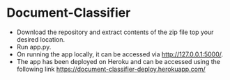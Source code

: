 # Document-Classifier

- Download the repository and extract contents of the zip file top your desired location.
- Run app.py.
- On running the app locally, it can be accessed via http://127.0.0.1:5000/.
- The app has been deployed on Heroku and can be accessed using the following link https://document-classifier-deploy.herokuapp.com/
